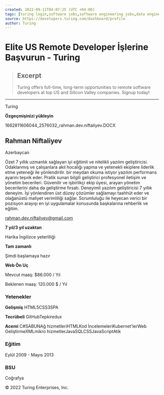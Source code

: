 ```yaml
---
created: 2022-09-11T04:07:25 (UTC +04:00)
tags: [turing login,software jobs,software engineering jobs,data engineering jobs,full stack engineer jobs,software developer jobs,Silicon Valley jobs,american software jobs,front end developer jobs,software freelancing jobs,backend developer jobs]
source: https://developers.turing.com/dashboard/profile
author: Turing
---
```


# Elite US Remote Developer İşlerine Başvurun - Turing

> ## Excerpt
> Turing offers full-time, long-term opportunities to remote software developers at top US and Silicon Valley companies. Signup today!

---
Turing

**Özgeçmişinizi yükleyin**

1662811606044\_2576032\_rahman.dev.niftaliyev.DOCX



## Rahman Niftaliyev

Azerbaycan

Özet 7 yıllık uzmanlık sağlayan iyi eğitimli ve nitelikli yazılım geliştiricisi. Odaklanmış ve çalışanlara akıl hocalığı yapma ve yetenekli ekiplere liderlik etme yeteneği ile yönlendirilir. bir meydan okuma istiyor yazılım performans ayarını teşvik eder. Pratik sunan bilgili geliştirici profesyonel iletişim ve yönetim becerileri. Güvenilir ve işbirlikçi ekip üyesi, arayan yönetim becerilerini daha da geliştirme fırsatı. Deneyimli yazılım geliştiricisi 7 yıllık deneyim. İşi yönlendiren üst düzey çözümler sağlamayı taahhüt eder ve olağanüstü maliyet verimliliği sağlar. Sorumluluğu ile heyecan verici bir pozisyon arayışı en iyi uygulamalar konusunda başkalarına rehberlik ve eğitim.

rahman.dev.niftaliyev@gmail.com

**7 yıl/3 yıl uzaktan**

Harika İngilizce yeterliliği

**Tam zamanlı**

Şimdi başlamaya hazır

**Web Ön Uç**

Mevcut maaş: $86.000 / Yıl

Beklenen maaş: 120.000 $ / Yıl

### Yetenekler

**Gelişmiş** HTML5CSS3SPA

**Tecrübeli** GitHubTepkiredux

**Acemi** C#SABUNAğ hizmetleriHTMLKod İncelemeleriKubernet'lerWeb GeliştirmeXMLmikro hizmetlerJavaSQLCSSJavaScriptAtik

### Eğitim

Eylül 2009 - Mayıs 2013

### BSU

Coğrafya

© 2022 Turing Enterprises, Inc.
